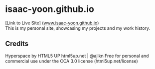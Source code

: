 # isaac-yoon.github.io
[Link to Live Site] (www.isaac-yoon.github.io) </br>
This is my personal site, showcasing my projects and my work history. 

## Credits
Hyperspace by HTML5 UP
html5up.net | @ajlkn
Free for personal and commercial use under the CCA 3.0 license (html5up.net/license)